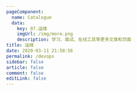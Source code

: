 ```yaml
---
pageComponent: 
  name: Catalogue
  data: 
    key: 07.运维
    imgUrl: /img/more.png
    description: 学习、面试、在线工具等更多文章和页面
title: 运维
date: 2020-03-11 21:50:56
permalink: /devops
sidebar: false
article: false
comment: false
editLink: false
---
```

